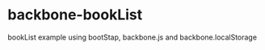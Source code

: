 backbone-bookList
=================

bookList example using bootStap, backbone.js and backbone.localStorage
